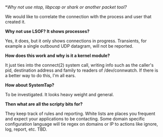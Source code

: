 **Why not use ntop, libpcap or *shark or another packet tool?**

We would like to correlate the connection with the process and user that created it.

**Why not use LSOF? It shows processes?**

Yes, it does, but it only shows connections in progress.  Transients, for example a single outbound UDP datagram, will not be reported.

**How does this work and why is it a kernel module?**

It just ties into the connect(2) system call, writing info such as the caller's pid, destination address and family to readers of /dev/connwatch.  If there is a better way to do this, I'm all ears.

**How about SystemTap?**

To be investigated.  It looks heavy weight and general.

**Then what are all the scripty bits for?**

They keep track of rules and reporting. White lists are places you frequent and expect your applications to be contacting.  Some domain specific configuration language will tie regex on domains or IP to actions like ignore, log, report, etc.  TBD.
